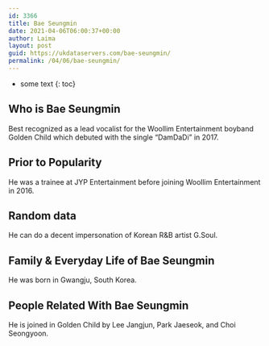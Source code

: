 ```yaml
---
id: 3366
title: Bae Seungmin
date: 2021-04-06T06:00:37+00:00
author: Laima
layout: post
guid: https://ukdataservers.com/bae-seungmin/
permalink: /04/06/bae-seungmin/
---
```


* some text
{: toc}


## Who is Bae Seungmin
                  
                  
                  
Best recognized as a lead vocalist for the Woollim Entertainment boyband Golden Child which debuted with the single &#8220;DamDaDi&#8221; in 2017. 
                  
              
            
              
            
                
                
                
## Prior to Popularity
                  
                  
                  
He was a trainee at JYP Entertainment before joining Woollim Entertainment in 2016. 
                  
              
            
              
            
                
                
                
## Random data
                  
                  
                  
He can do a decent impersonation of Korean R&B artist G.Soul. 
                  
              
            
              
            
                
                
                
## Family & Everyday Life of Bae Seungmin
                  
                  
                  
He was born in Gwangju, South Korea. 
                  
              
            
              
            
                
                
                
## People Related With Bae Seungmin
                  
                  
                  
He is joined in Golden Child by Lee Jangjun, Park Jaeseok, and Choi Seongyoon. 
                  
              
            
              
            
                
              
            
              
              
            
            
              
            
          
          
          